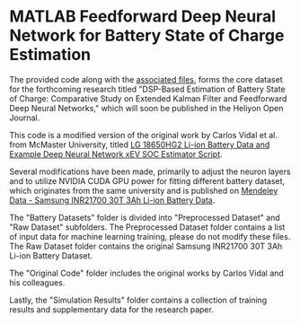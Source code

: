 # MATLAB Feedforward Deep Neural Network for Battery State of Charge Estimation

The provided code along with the [associated files](https://github.com/ghanrabban/MATLAB-Extended-Kalman-Filter-for-EV-Battery), forms the core dataset for the forthcoming research titled "DSP-Based Estimation of Battery State of Charge: Comparative Study on Extended Kalman Filter and Feedforward Deep Neural Networks," which will soon be published in the Heliyon Open Journal.

This code is a modified version of the original work by Carlos Vidal et al. from McMaster University, titled [LG 18650HG2 Li-ion Battery Data and Example Deep Neural Network xEV SOC Estimator Script](https://doi.org/10.17632/cp3473x7xv.3).

Several modifications have been made, primarily to adjust the neuron layers and to utilize NVIDIA CUDA GPU power for fitting different battery dataset, which originates from the same university and is published on [Mendeley Data - Samsung INR21700 30T 3Ah Li-ion Battery Data](https://data.mendeley.com/datasets/9xyvy2njj3/1).

The "Battery Datasets" folder is divided into "Preprocessed Dataset" and "Raw Dataset" subfolders. The Preprocessed Dataset folder contains a list of input data for machine learning training, please do not modify these files. The Raw Dataset folder contains the original Samsung INR21700 30T 3Ah Li-ion Battery Dataset.

The "Original Code" folder includes the original works by Carlos Vidal and his colleagues.

Lastly, the "Simulation Results" folder contains a collection of training results and supplementary data for the research paper.
